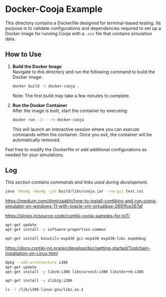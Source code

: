 # Docker-Cooja Example

This directory contains a Dockerfile designed for terminal-based testing. Its purpose is to validate configurations and dependencies required to set up a Docker image for running Cooja with a `.csc` file that contains simulation data.

## How to Use

1. **Build the Docker Image**  
   Navigate to this directory and run the following command to build the Docker image:

   ```sh
   docker build -t docker-cooja .
   ```

   Note: The first build may take a few minutes to complete.

2. **Run the Docker Container**  
   After the image is built, start the container by executing:

   ```sh
   docker run -it --rm docker-cooja
   ```

   This will launch an interactive session where you can execute commands within the container. Once you exit, the container will be automatically removed.

Feel free to modify the Dockerfile or add additional configurations as needed for your simulations.

## Log

*This section contains commands and links used during development.*

```sh
java -Xms4g -Xmx4g -jar build/libs/cooja.jar --no-gui test.csc
```

https://medium.com/@mirzaakhi/how-to-install-contikios-and-run-cooja-simulator-on-windows-11-with-oracle-vm-virtualbox-2691fce267af

https://slogix.in/source-code/contiki-cooja-samples-for-IoT/

```sh
apt-get update
apt-get install -y software-properties-common
```

```sh
apt-get install binutils-msp430 gcc-msp430 msp430-libc mspdebug
```

https://docs.contiki-ng.org/en/develop/doc/getting-started/Toolchain-installation-on-Linux.html

```sh
dpkg --add-architecture i386
apt-get update
apt-get install -y libc6:i386 libncurses5:i386 libstdc++6:i386
```

```sh
apt-get install -y zlib1g:i386
```

```sh
ls -l /lib/i386-linux-gnu/libz.so.1
```



